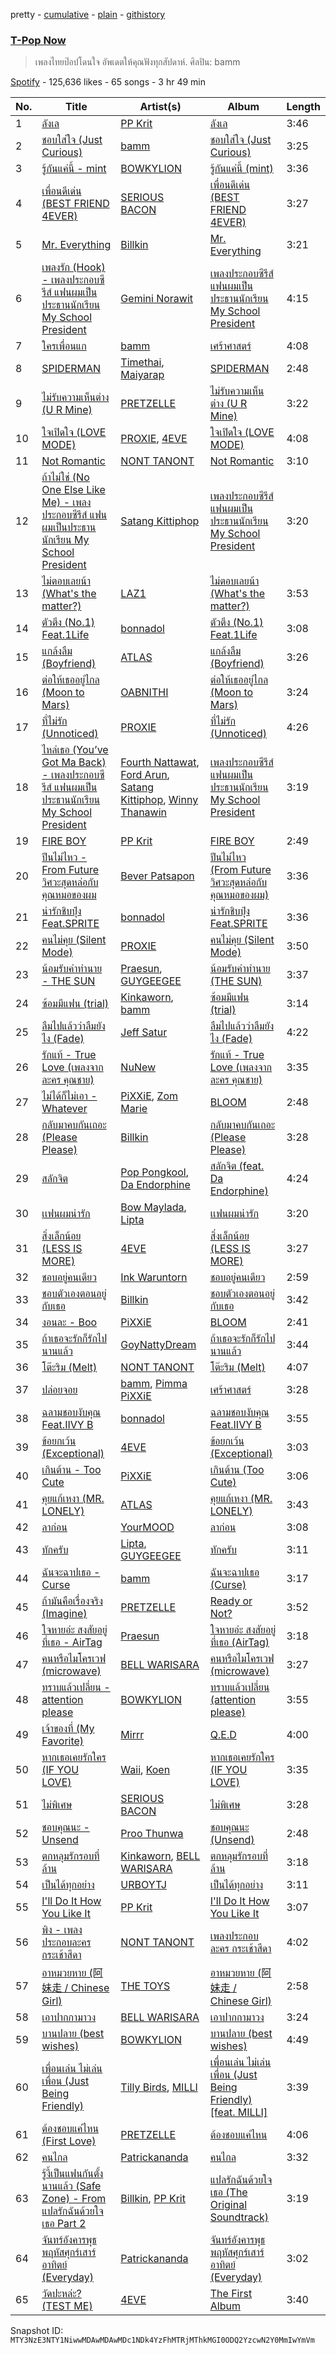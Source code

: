 pretty - [cumulative](/playlists/cumulative/37i9dQZF1DX8peoGqrSg0H.md) - [plain](/playlists/plain/37i9dQZF1DX8peoGqrSg0H) - [githistory](https://github.githistory.xyz/mackorone/spotify-playlist-archive/blob/main/playlists/plain/37i9dQZF1DX8peoGqrSg0H)

### [T\-Pop Now](https://open.spotify.com/playlist/37i9dQZF1DX8peoGqrSg0H)

> เพลงไทยป๊อปโดนใจ อัพเดตให้คุณฟังทุกสัปดาห์\. ศิลปิน: bamm

[Spotify](https://open.spotify.com/user/spotify) - 125,636 likes - 65 songs - 3 hr 49 min

| No. | Title | Artist(s) | Album | Length |
|---|---|---|---|---|
| 1 | [ลังเล](https://open.spotify.com/track/592XwpszQAW8olTXXIesls) | [PP Krit](https://open.spotify.com/artist/1xrRqVDsJaZPw0sXme5i2T) | [ลังเล](https://open.spotify.com/album/1BX9k3e5SqOAY9nBGEYUhp) | 3:46 |
| 2 | [ชอบใส่ใจ \(Just Curious\)](https://open.spotify.com/track/4vfWaUic7KKrOUR7kWy6RO) | [bamm](https://open.spotify.com/artist/2ORibfYGMt8fuIimSDCTq1) | [ชอบใส่ใจ \(Just Curious\)](https://open.spotify.com/album/38OWVUcsVAJjPXUdgGUpNd) | 3:25 |
| 3 | [รู้กันแค่นี้ \- mint](https://open.spotify.com/track/6ck9dK5Wh0lZvvBsX49HZD) | [BOWKYLION](https://open.spotify.com/artist/2SWWw5uB9cO5m7zJQZqwmr) | [รู้กันแค่นี้ \(mint\)](https://open.spotify.com/album/3qyFShIWhPpf4lgxZ1EaWE) | 3:36 |
| 4 | [เพื่อนดีเด่น \(BEST FRIEND 4EVER\)](https://open.spotify.com/track/0dB8mLoawZ04XoJRewGiqj) | [SERIOUS BACON](https://open.spotify.com/artist/32qeMmjXorbPWS9JOi8O2p) | [เพื่อนดีเด่น \(BEST FRIEND 4EVER\)](https://open.spotify.com/album/6ZmUUmhdfsGDdd1nUG0v7P) | 3:27 |
| 5 | [Mr\. Everything](https://open.spotify.com/track/4CHnBhfsGuReet1IMOrueC) | [Billkin](https://open.spotify.com/artist/2a727ekkPaUHk0bMifk7fj) | [Mr\. Everything](https://open.spotify.com/album/51RzDgbBhPdH4MqFCFHJ30) | 3:21 |
| 6 | [เพลงรัก \(Hook\) \- เพลงประกอบซีรีส์ แฟนผมเป็นประธานนักเรียน My School President](https://open.spotify.com/track/3IPNXwdcnW8WSMvUPl66hI) | [Gemini Norawit](https://open.spotify.com/artist/5rtw0EF6bxppwLA8XlxGei) | [เพลงประกอบซีรีส์ แฟนผมเป็นประธานนักเรียน My School President](https://open.spotify.com/album/6HxDXm6KhHnGo7ceZniiXS) | 4:15 |
| 7 | [ใครเพื่อนแก](https://open.spotify.com/track/47WfK6QKlLwIOxJaonJ3bA) | [bamm](https://open.spotify.com/artist/2ORibfYGMt8fuIimSDCTq1) | [เศร้าศาสตร์](https://open.spotify.com/album/1C45xLNvMc8HqJD5jHEP4q) | 4:08 |
| 8 | [SPIDERMAN](https://open.spotify.com/track/36ZiiKPdshTuQ1tj6eO92J) | [Timethai](https://open.spotify.com/artist/2VV4AGhL9jU2GuW9CIOpj2), [Maiyarap](https://open.spotify.com/artist/4QLlbZcntdcWpm40NooC2M) | [SPIDERMAN](https://open.spotify.com/album/2YzrYq11rFiivZ7jKck6Pk) | 2:48 |
| 9 | [ไม่รับความเห็นต่าง \(U R Mine\)](https://open.spotify.com/track/3v5t1e2XeLtJoZDENzdanb) | [PRETZELLE](https://open.spotify.com/artist/5imDin9uo07y7ZuUiJgOU7) | [ไม่รับความเห็นต่าง \(U R Mine\)](https://open.spotify.com/album/6msk0pybxXr877JwlHb7LA) | 3:22 |
| 10 | [ใจเปิดใจ \(LOVE MODE\)](https://open.spotify.com/track/4jXtIU0Bp44DDqeKapCQMP) | [PROXIE](https://open.spotify.com/artist/4tNPboeMQnpoUX7IEbPLdF), [4EVE](https://open.spotify.com/artist/3aBwCcP4CB8M6S7YV8QkOg) | [ใจเปิดใจ \(LOVE MODE\)](https://open.spotify.com/album/4An6kyA574d2mmvDTkUhqx) | 4:08 |
| 11 | [Not Romantic](https://open.spotify.com/track/09whSxd83dqNcsKZvmmwko) | [NONT TANONT](https://open.spotify.com/artist/6chmC6o0wvACYVGTITw3Pz) | [Not Romantic](https://open.spotify.com/album/1EWuuwmnBojFCVP5katTIN) | 3:10 |
| 12 | [ถ้าไม่ใช่ \(No One Else Like Me\) \- เพลงประกอบซีรีส์ แฟนผมเป็นประธานนักเรียน My School President](https://open.spotify.com/track/6zonXTdfQREJpP8ZdBrRhg) | [Satang Kittiphop](https://open.spotify.com/artist/6UfGTKUkDy6P5RhU1MNocv) | [เพลงประกอบซีรีส์ แฟนผมเป็นประธานนักเรียน My School President](https://open.spotify.com/album/0ZhtsjHqydKCTjeGt1SO1S) | 3:20 |
| 13 | [ไม่ตอบเลยน้า \(What's the matter?\)](https://open.spotify.com/track/15MIlusZDUVhN1jZ84OyDA) | [LAZ1](https://open.spotify.com/artist/3jratub4tdVTntKxLeoNpz) | [ไม่ตอบเลยน้า \(What's the matter?\)](https://open.spotify.com/album/0hyMlYAOfsCJrTnHSM2eHj) | 3:53 |
| 14 | [ตัวตึง \(No.1\) Feat.1Life](https://open.spotify.com/track/6nVi2WZlOE1XYhtYF4iAiQ) | [bonnadol](https://open.spotify.com/artist/19IYWJFjZPv3INWYpkavTc) | [ตัวตึง \(No.1\) Feat.1Life](https://open.spotify.com/album/6qCGUEFcpi4tz6So90xDFy) | 3:08 |
| 15 | [แกล้งลืม \(Boyfriend\)](https://open.spotify.com/track/1fd0ICmxYdKSlfk9bXmJpx) | [ATLAS](https://open.spotify.com/artist/2ARzYWm034BWgJNk2IZ2N9) | [แกล้งลืม \(Boyfriend\)](https://open.spotify.com/album/0aVxWnktRdNsyQiqir7Gxx) | 3:26 |
| 16 | [ต่อให้เธออยู่ไกล \(Moon to Mars\)](https://open.spotify.com/track/5GFLKQNrG9WULCp3AxDXyo) | [OABNITHI](https://open.spotify.com/artist/0POiRdWHPEPL1bhVAyLpAv) | [ต่อให้เธออยู่ไกล \(Moon to Mars\)](https://open.spotify.com/album/6xglF99e8jnj5hfzpV2IQW) | 3:24 |
| 17 | [ที่ไม่รัก \(Unnoticed\)](https://open.spotify.com/track/1af2PmV5gQRWELZmVrjNMQ) | [PROXIE](https://open.spotify.com/artist/4tNPboeMQnpoUX7IEbPLdF) | [ที่ไม่รัก \(Unnoticed\)](https://open.spotify.com/album/4NFDAt3VZrqAVgAR8SpltV) | 4:26 |
| 18 | [ไหล่เธอ \(You’ve Got Ma Back\) \- เพลงประกอบซีรีส์ แฟนผมเป็นประธานนักเรียน My School President](https://open.spotify.com/track/55tvHtkqTwGaQtN44CFLV6) | [Fourth Nattawat](https://open.spotify.com/artist/1O48F7zasjWhc5GodGPJEO), [Ford Arun](https://open.spotify.com/artist/5JpHIeQ1qqASVEv1OJiMCe), [Satang Kittiphop](https://open.spotify.com/artist/6UfGTKUkDy6P5RhU1MNocv), [Winny Thanawin](https://open.spotify.com/artist/1TTINBa1uQSwPxqYpbBK43) | [เพลงประกอบซีรีส์ แฟนผมเป็นประธานนักเรียน My School President](https://open.spotify.com/album/5sg51NEe1ZVhYZDGcqWUd9) | 3:19 |
| 19 | [FIRE BOY](https://open.spotify.com/track/14XYtNNyCUGtG9quMgazIS) | [PP Krit](https://open.spotify.com/artist/1xrRqVDsJaZPw0sXme5i2T) | [FIRE BOY](https://open.spotify.com/album/1bQ6GFjwrIxJngL72GQ5ux) | 2:49 |
| 20 | [ปีนไม่ไหว \- From Future วิศวะสุดหล่อกับคุณหมอของผม](https://open.spotify.com/track/4afl2R8ZC6lk3CUKkhD6dm) | [Bever Patsapon](https://open.spotify.com/artist/4OV6Ord5kzWXZC2agBXlXK) | [ปีนไม่ไหว \(From Future วิศวะสุดหล่อกับคุณหมอของผม\)](https://open.spotify.com/album/4vOVnGAxp6ml513x1Ee4p0) | 3:36 |
| 21 | [น่ารักชิบปุ๋ง Feat.SPRITE](https://open.spotify.com/track/6I3Y2cxdvLVZeLRVoB3aVG) | [bonnadol](https://open.spotify.com/artist/19IYWJFjZPv3INWYpkavTc) | [น่ารักชิบปุ๋ง Feat.SPRITE](https://open.spotify.com/album/2bAeenjgVDSwCpEWEcnsbJ) | 3:36 |
| 22 | [คนไม่คุย \(Silent Mode\)](https://open.spotify.com/track/4Z64nGulQN49i9D03NcF8a) | [PROXIE](https://open.spotify.com/artist/4tNPboeMQnpoUX7IEbPLdF) | [คนไม่คุย \(Silent Mode\)](https://open.spotify.com/album/1K7cv40prwoUAbxCXX1CTh) | 3:50 |
| 23 | [น้อมรับคำทำนาย \- THE SUN](https://open.spotify.com/track/7yRaBXZzpWLAnW57MeVts5) | [Praesun](https://open.spotify.com/artist/2Sh3qw7RhefxTOThPiGTb7), [GUYGEEGEE](https://open.spotify.com/artist/5CgO7BuOZ6fOpsLSEvzDsj) | [น้อมรับคำทำนาย \(THE SUN\)](https://open.spotify.com/album/2GwiR97NrF1ZzADeuJpLHd) | 3:37 |
| 24 | [ซ้อมมีแฟน \(trial\)](https://open.spotify.com/track/5xdmFkq5uVLzhogUK8wRQk) | [Kinkaworn](https://open.spotify.com/artist/3UinDJmeOYHabAbh1SZadg), [bamm](https://open.spotify.com/artist/2ORibfYGMt8fuIimSDCTq1) | [ซ้อมมีแฟน \(trial\)](https://open.spotify.com/album/1X4Je0roqbsKnR5EQwUv4g) | 3:14 |
| 25 | [ลืมไปแล้วว่าลืมยังไง \(Fade\)](https://open.spotify.com/track/4gNkIyfaf2iwPgeLSVIj8O) | [Jeff Satur](https://open.spotify.com/artist/5xq3BK55BJmutN0X7eTyQB) | [ลืมไปแล้วว่าลืมยังไง \(Fade\)](https://open.spotify.com/album/3HMAApilEcTJ4HZ8xMvlh6) | 4:22 |
| 26 | [รักแท้ \- True Love \(เพลงจากละคร คุณชาย\)](https://open.spotify.com/track/5m9iZ0wLgpbSBwVW62AZvf) | [NuNew](https://open.spotify.com/artist/5ZjDcrnjYCnD9G5nYKjGk5) | [รักแท้ \- True Love \(เพลงจากละคร คุณชาย\)](https://open.spotify.com/album/6MOTJiGfu8jW9yjSVBcwm3) | 3:35 |
| 27 | [ไม่ได้ก็ไม่เอา \- Whatever](https://open.spotify.com/track/1UxVMaHEm6UJxGOg4ixSZO) | [PiXXiE](https://open.spotify.com/artist/6HlUN1Md7UT62mNJHOYRsK), [Zom Marie](https://open.spotify.com/artist/3CYmJROYywqfz2zXoUrcGB) | [BLOOM](https://open.spotify.com/album/4edPsEhpxL35cl5meC5vvJ) | 2:48 |
| 28 | [กลับมาคบกันเถอะ \(Please Please\)](https://open.spotify.com/track/1MEYfWVtU338815OD0ixDp) | [Billkin](https://open.spotify.com/artist/2a727ekkPaUHk0bMifk7fj) | [กลับมาคบกันเถอะ \(Please Please\)](https://open.spotify.com/album/2iHkmf0YTr5VtbEI8R23UH) | 3:28 |
| 29 | [สลักจิต](https://open.spotify.com/track/03Yp2uEOtPGHQ6E9XSjmyv) | [Pop Pongkool](https://open.spotify.com/artist/1C6qssOWal7Sii2guMg0mx), [Da Endorphine](https://open.spotify.com/artist/7z9oTDasH4sBISUE2Hxrki) | [สลักจิต \(feat\. Da Endorphine\)](https://open.spotify.com/album/2UUUwWqFQUIRfzkcCqf50v) | 4:24 |
| 30 | [เเฟนผมน่ารัก](https://open.spotify.com/track/0GJHuhvKkuAnocAGNJvNw5) | [Bow Maylada](https://open.spotify.com/artist/6ncWdDNCY4fQHIaGdfme4d), [Lipta](https://open.spotify.com/artist/2DaMrZndfGgM3yd9ivadRC) | [เเฟนผมน่ารัก](https://open.spotify.com/album/2rFDr7JyK6wHOM0ou28ncj) | 3:20 |
| 31 | [สิ่งเล็กน้อย \(LESS IS MORE\)](https://open.spotify.com/track/58ViLaYQWchYq9vMfW5Prk) | [4EVE](https://open.spotify.com/artist/3aBwCcP4CB8M6S7YV8QkOg) | [สิ่งเล็กน้อย \(LESS IS MORE\)](https://open.spotify.com/album/3KBZ0ZGAQOH2dcz2MI51xk) | 3:27 |
| 32 | [ชอบอยู่คนเดียว](https://open.spotify.com/track/3LzQ0QF4Ud7CyAIWdFxUHl) | [Ink Waruntorn](https://open.spotify.com/artist/1Twi7NfmUzbXF7lEMaGCqF) | [ชอบอยู่คนเดียว](https://open.spotify.com/album/1PXCXG0vrdGwIbykWKt9eB) | 2:59 |
| 33 | [ชอบตัวเองตอนอยู่กับเธอ](https://open.spotify.com/track/0cCf8UpRfjOB7yp1yqzMHM) | [Billkin](https://open.spotify.com/artist/2a727ekkPaUHk0bMifk7fj) | [ชอบตัวเองตอนอยู่กับเธอ](https://open.spotify.com/album/1AFBFoCnnS7KkhbwT80V2j) | 3:42 |
| 34 | [งอนละ \- Boo](https://open.spotify.com/track/5zFjMw9tOpbhlZWVCDalJA) | [PiXXiE](https://open.spotify.com/artist/6HlUN1Md7UT62mNJHOYRsK) | [BLOOM](https://open.spotify.com/album/4edPsEhpxL35cl5meC5vvJ) | 2:41 |
| 35 | [ถ้าเธอจะรักก็รักไปนานแล้ว](https://open.spotify.com/track/0n325RDOa9owgXvUtuxlO7) | [GoyNattyDream](https://open.spotify.com/artist/3FkXFqPqFF7nZgNTAYXBFU) | [ถ้าเธอจะรักก็รักไปนานแล้ว](https://open.spotify.com/album/7IGF03KO1vRanMOaROicVI) | 3:44 |
| 36 | [โต๊ะริม \(Melt\)](https://open.spotify.com/track/1WxjAWMYO1niMIB5ascmvG) | [NONT TANONT](https://open.spotify.com/artist/6chmC6o0wvACYVGTITw3Pz) | [โต๊ะริม \(Melt\)](https://open.spotify.com/album/3lZ9JGvJLqDQNO1oWLd95x) | 4:07 |
| 37 | [ปล่อยจอย](https://open.spotify.com/track/0PYR1D4eAi0k2fTDQZ019S) | [bamm](https://open.spotify.com/artist/2ORibfYGMt8fuIimSDCTq1), [Pimma PiXXiE](https://open.spotify.com/artist/0uDmGfh8e3dXJEmJ6jKQXg) | [เศร้าศาสตร์](https://open.spotify.com/album/1C45xLNvMc8HqJD5jHEP4q) | 3:28 |
| 38 | [ฉลามชอบงับคุณ Feat.IIVY B](https://open.spotify.com/track/1NEBh01Wwtak3R1eCxlwrJ) | [bonnadol](https://open.spotify.com/artist/19IYWJFjZPv3INWYpkavTc) | [ฉลามชอบงับคุณ Feat.IIVY B](https://open.spotify.com/album/7nzdc88JydSq90v212jrfU) | 3:55 |
| 39 | [ข้อยกเว้น \(Exceptional\)](https://open.spotify.com/track/0T7uw5pfozE3gvom4ALE8D) | [4EVE](https://open.spotify.com/artist/3aBwCcP4CB8M6S7YV8QkOg) | [ข้อยกเว้น \(Exceptional\)](https://open.spotify.com/album/6B21RxfWjt5eiNo9QchBIv) | 3:03 |
| 40 | [เกินต้าน \- Too Cute](https://open.spotify.com/track/7J2Kyx0vT5ss4AqMWR1q3c) | [PiXXiE](https://open.spotify.com/artist/6HlUN1Md7UT62mNJHOYRsK) | [เกินต้าน \(Too Cute\)](https://open.spotify.com/album/41DGIzxgLakiFk7HKDfE5o) | 3:06 |
| 41 | [คุยแก้เหงา \(MR\. LONELY\)](https://open.spotify.com/track/2vQjt6vAghkAHa5WObuF2W) | [ATLAS](https://open.spotify.com/artist/2ARzYWm034BWgJNk2IZ2N9) | [คุยแก้เหงา \(MR\. LONELY\)](https://open.spotify.com/album/1XtKXmvNFMiuGJZ4vsxmVZ) | 3:43 |
| 42 | [ลาก่อน](https://open.spotify.com/track/3vfwUrq22haMmIJyyyI7Hq) | [YourMOOD](https://open.spotify.com/artist/5YcdFv3OumeTW8cVW788gT) | [ลาก่อน](https://open.spotify.com/album/2MM6NjLf7zzQxVNfD93wU1) | 3:08 |
| 43 | [ทักครับ](https://open.spotify.com/track/70DE8f3cq3auql4JMrF0Qg) | [Lipta](https://open.spotify.com/artist/2DaMrZndfGgM3yd9ivadRC), [GUYGEEGEE](https://open.spotify.com/artist/5CgO7BuOZ6fOpsLSEvzDsj) | [ทักครับ](https://open.spotify.com/album/5JQ7Bn6uJX2Ed94W8gvvJK) | 3:11 |
| 44 | [ฉันจะฉาปเธอ \- Curse](https://open.spotify.com/track/6uu05FXHuqfMNI9Ti6pts2) | [bamm](https://open.spotify.com/artist/2ORibfYGMt8fuIimSDCTq1) | [ฉันจะฉาปเธอ \(Curse\)](https://open.spotify.com/album/4zwD3vOjO0BdJUJUHaUPeP) | 3:17 |
| 45 | [ถ้ามันคือเรื่องจริง \(Imagine\)](https://open.spotify.com/track/2vMyzG2h4OtF5iC5FB3JWW) | [PRETZELLE](https://open.spotify.com/artist/5imDin9uo07y7ZuUiJgOU7) | [Ready or Not?](https://open.spotify.com/album/0e5GwPIz7IVwz7YLKPpgKn) | 3:52 |
| 46 | [ใจหายอ่ะ สงสัยอยู่ที่เธอ \- AirTag](https://open.spotify.com/track/1pFNuRW1pWWrDvw3d6HFfR) | [Praesun](https://open.spotify.com/artist/2Sh3qw7RhefxTOThPiGTb7) | [ใจหายอ่ะ สงสัยอยู่ที่เธอ \(AirTag\)](https://open.spotify.com/album/2Y7LL9rhInVW0YH5uK0hMY) | 3:18 |
| 47 | [คนหรือไมโครเวฟ \(microwave\)](https://open.spotify.com/track/21KoXyILr1IdLA0tak64Uw) | [BELL WARISARA](https://open.spotify.com/artist/6rkiZwshBMorgls8PbDzSY) | [คนหรือไมโครเวฟ \(microwave\)](https://open.spotify.com/album/1xQzfgbjfqnnZ2xWss9NvZ) | 3:27 |
| 48 | [ทราบแล้วเปลี่ยน \- attention please](https://open.spotify.com/track/7MxhdBolnOFvWu4WMURsX5) | [BOWKYLION](https://open.spotify.com/artist/2SWWw5uB9cO5m7zJQZqwmr) | [ทราบแล้วเปลี่ยน \(attention please\)](https://open.spotify.com/album/7r8dBkF7ABMLXIFQEuVbk2) | 3:55 |
| 49 | [เจ้าของที่ \(My Favorite\)](https://open.spotify.com/track/1rNYuv63emsYt4Jjv8RlgJ) | [Mirrr](https://open.spotify.com/artist/5zSQoNQ9o2dnT1LPTzDxg7) | [Q.E.D](https://open.spotify.com/album/7g6iCekuVO1Xx6WP1pPfB0) | 4:00 |
| 50 | [หากเธอเคยรักใคร \(IF YOU LOVE\)](https://open.spotify.com/track/08OtCoRVu0sHp8dmCddtvg) | [Waii](https://open.spotify.com/artist/2RMcYn32IFfN1FQdpUArrC), [Koen](https://open.spotify.com/artist/0Uz2jjlCiSOpsxSD7qOEB0) | [หากเธอเคยรักใคร \(IF YOU LOVE\)](https://open.spotify.com/album/49h8RHuCZSrOZKqsE9q8JM) | 3:35 |
| 51 | [ไม่พิเศษ](https://open.spotify.com/track/0b60FpB5Z8zm829xnET7t3) | [SERIOUS BACON](https://open.spotify.com/artist/32qeMmjXorbPWS9JOi8O2p) | [ไม่พิเศษ](https://open.spotify.com/album/5fT12K1hCBKxCxZhqxJAET) | 3:28 |
| 52 | [ชอบคุณนะ \- Unsend](https://open.spotify.com/track/0nKRTd3kTf0xyU9q608e8S) | [Proo Thunwa](https://open.spotify.com/artist/1P15t4uFsvUZCgkTvQqsaj) | [ชอบคุณนะ \(Unsend\)](https://open.spotify.com/album/7GewzqYmhU1NAX5W380oTn) | 2:48 |
| 53 | [ตกหลุมรักรอบที่ล้าน](https://open.spotify.com/track/0h5J891lpMTlU4o6oPg3VJ) | [Kinkaworn](https://open.spotify.com/artist/3UinDJmeOYHabAbh1SZadg), [BELL WARISARA](https://open.spotify.com/artist/6rkiZwshBMorgls8PbDzSY) | [ตกหลุมรักรอบที่ล้าน](https://open.spotify.com/album/1J4dG82e0Pln7i5PxodQuV) | 3:18 |
| 54 | [เป็นได้ทุกอย่าง](https://open.spotify.com/track/27qlKjzLoCOzltggfY8FPy) | [URBOYTJ](https://open.spotify.com/artist/1WLKjYJX9YHSlwufclauhg) | [เป็นได้ทุกอย่าง](https://open.spotify.com/album/4YQqcCKXLmZcJkzijUfSiy) | 3:11 |
| 55 | [I'll Do It How You Like It](https://open.spotify.com/track/0GEfa5zT6C6ryDExkiJ2Zh) | [PP Krit](https://open.spotify.com/artist/1xrRqVDsJaZPw0sXme5i2T) | [I'll Do It How You Like It](https://open.spotify.com/album/5jJ39vXfSuJl5x13eh1Ne6) | 3:07 |
| 56 | [พิง \- เพลงประกอบละคร กระเช้าสีดา](https://open.spotify.com/track/6MjLHdROTcaU22k7B6gxR6) | [NONT TANONT](https://open.spotify.com/artist/6chmC6o0wvACYVGTITw3Pz) | [เพลงประกอบละคร กระเช้าสีดา](https://open.spotify.com/album/1Sj8XTK9qjQzMS5deUO3LV) | 4:02 |
| 57 | [อาหมวยหาย \(阿妹走 / Chinese Girl\)](https://open.spotify.com/track/4rDCI4NQEBQrfTFN5epRYU) | [THE TOYS](https://open.spotify.com/artist/5pokGZ1K9Hr6etaKPDxSG8) | [อาหมวยหาย \(阿妹走 / Chinese Girl\)](https://open.spotify.com/album/5HoeLBMTFqR6M7IJgCfvnC) | 2:58 |
| 58 | [เอาปากกามาวง](https://open.spotify.com/track/4aDz9NTsLULSvewSLg8lih) | [BELL WARISARA](https://open.spotify.com/artist/6rkiZwshBMorgls8PbDzSY) | [เอาปากกามาวง](https://open.spotify.com/album/7HadcYAjeZGgkiCg0WnPnm) | 3:24 |
| 59 | [บานปลาย \(best wishes\)](https://open.spotify.com/track/3Js0tYhiLhVXHskoOF0jLh) | [BOWKYLION](https://open.spotify.com/artist/2SWWw5uB9cO5m7zJQZqwmr) | [บานปลาย \(best wishes\)](https://open.spotify.com/album/6xoyq8b2PH5uBwTw6ppCbA) | 4:49 |
| 60 | [เพื่อนเล่น ไม่เล่นเพื่อน \(Just Being Friendly\)](https://open.spotify.com/track/19KNYtZF0xP7VCIItvGSJZ) | [Tilly Birds](https://open.spotify.com/artist/4esoPgrgPKbWa6gwU8EGmH), [MILLI](https://open.spotify.com/artist/15D6XEjr6LVGGc6dNmS2yz) | [เพื่อนเล่น ไม่เล่นเพื่อน \(Just Being Friendly\) \[feat\. MILLI\]](https://open.spotify.com/album/1aO65qDUbY2vJWXYzHP2vj) | 3:39 |
| 61 | [ต้องชอบแค่ไหน \(First Love\)](https://open.spotify.com/track/5MZwRe4ZpXTuhpM8hhhsv8) | [PRETZELLE](https://open.spotify.com/artist/5imDin9uo07y7ZuUiJgOU7) | [ต้องชอบแค่ไหน](https://open.spotify.com/album/0r44ojXJL6dDQdd0istDQF) | 4:06 |
| 62 | [คนไกล](https://open.spotify.com/track/63VOJDNJ3a5dve74kzWVcF) | [Patrickananda](https://open.spotify.com/artist/4gjXKx2a7GaIYwSDCBveJx) | [คนไกล](https://open.spotify.com/album/1Xe1DZBK5eVnfAhtK4RBbO) | 3:32 |
| 63 | [รู้งี้เป็นแฟนกันตั้งนานแล้ว \(Safe Zone\) \- From แปลรักฉันด้วยใจเธอ Part 2](https://open.spotify.com/track/3r7Wk2nT2Vwlnb7xDI4pnE) | [Billkin](https://open.spotify.com/artist/2a727ekkPaUHk0bMifk7fj), [PP Krit](https://open.spotify.com/artist/1xrRqVDsJaZPw0sXme5i2T) | [แปลรักฉันด้วยใจเธอ \(The Original Soundtrack\)](https://open.spotify.com/album/2m4GcbFxWcBkyxTCUj3tLh) | 3:19 |
| 64 | [จันทร์อังคารพุธพฤหัสศุกร์เสาร์อาทิตย์ \(Everyday\)](https://open.spotify.com/track/5l3HFThm3Xlv8c9mmiTUgT) | [Patrickananda](https://open.spotify.com/artist/4gjXKx2a7GaIYwSDCBveJx) | [จันทร์อังคารพุธพฤหัสศุกร์เสาร์อาทิตย์ \(Everyday\)](https://open.spotify.com/album/636T1GeuPpgrtj9qcULq3I) | 3:02 |
| 65 | [วัดปะหล่ะ? \(TEST ME\)](https://open.spotify.com/track/4m72K740TLVYovBWJmTTt3) | [4EVE](https://open.spotify.com/artist/3aBwCcP4CB8M6S7YV8QkOg) | [The First Album](https://open.spotify.com/album/1QSQt7RmnYE2s0IMWxKG5q) | 3:40 |

Snapshot ID: `MTY3NzE3NTY1NiwwMDAwMDAwMDc1NDk4YzFhMTRjMThkMGI0ODQ2YzcwN2Y0MmIwYmVm`
